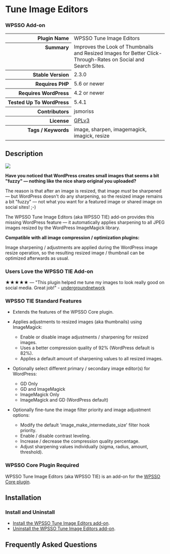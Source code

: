 <h1>Tune Image Editors</h1><h3>WPSSO Add-on</h3>

<table>
<tr><th align="right" valign="top" nowrap>Plugin Name</th><td>WPSSO Tune Image Editors</td></tr>
<tr><th align="right" valign="top" nowrap>Summary</th><td>Improves the Look of Thumbnails and Resized Images for Better Click-Through-Rates on Social and Search Sites.</td></tr>
<tr><th align="right" valign="top" nowrap>Stable Version</th><td>2.3.0</td></tr>
<tr><th align="right" valign="top" nowrap>Requires PHP</th><td>5.6 or newer</td></tr>
<tr><th align="right" valign="top" nowrap>Requires WordPress</th><td>4.2 or newer</td></tr>
<tr><th align="right" valign="top" nowrap>Tested Up To WordPress</th><td>5.4.1</td></tr>
<tr><th align="right" valign="top" nowrap>Contributors</th><td>jsmoriss</td></tr>
<tr><th align="right" valign="top" nowrap>License</th><td><a href="https://www.gnu.org/licenses/gpl.txt">GPLv3</a></td></tr>
<tr><th align="right" valign="top" nowrap>Tags / Keywords</th><td>image, sharpen, imagemagick, imagick, resize</td></tr>
</table>

<h2>Description</h2>

<p style="margin:0;"><img class="readme-icon" src="https://surniaulula.github.io/wpsso-tune-image-editors/assets/icon-256x256.png"></p>

<p><strong>Have you noticed that WordPress creates small images that seems a bit "fuzzy" &mdash; nothing like the nice sharp original you uploaded?</strong></p>

<p>The reason is that after an image is resized, that image <em>must</em> be sharpened &mdash; but WordPress doesn't do any sharpening, so the resized image remains a bit "fuzzy" &mdash; not what you want for a featured image or shared image on social sites! ;-)</p>

<p>The WPSSO Tune Image Editors (aka WPSSO TIE) add-on provides this missing WordPress feature &mdash; it automatically applies sharpening to all JPEG images resized by the WordPress ImageMagick library.</p>

<p><strong>Compatible with all image compression / optimization plugins:</strong></p>

<p>Image sharpening / adjustments are applied during the WordPress image resize operation, so the resulting resized image / thumbnail can be optimized afterwards as usual.</p>

<h3>Users Love the WPSSO TIE Add-on</h3>

<p>&#x2605;&#x2605;&#x2605;&#x2605;&#x2605; &mdash; "This plugin helped me tune my images to look really good on social media. Great job!" - <a href="https://wordpress.org/support/topic/really-useful-at-making-your-social-media-images-the-best/">undergroundnetwork</a></p>

<h3>WPSSO TIE Standard Features</h3>

<ul>
<li><p>Extends the features of the WPSSO Core plugin.</p></li>
<li><p>Applies adjustments to resized images (aka thumbnails) using ImageMagick:</p>

<ul>
<li>Enable or disable image adjustments / sharpening for resized images.</li>
<li>Uses a better compression quality of 92% (WordPress default is 82%).</li>
<li>Applies a default amount of sharpening values to all resized images.</li>
</ul></li>
<li><p>Optionally select different primary / secondary image editor(s) for WordPress:</p>

<ul>
<li>GD Only</li>
<li>GD and ImageMagick</li>
<li>ImageMagick Only</li>
<li>ImageMagick and GD (WordPress default)</li>
</ul></li>
<li><p>Optionally fine-tune the image filter priority and image adjustment options:</p>

<ul>
<li>Modify the default 'image_make_intermediate_size' filter hook priority.</li>
<li>Enable / disable contrast leveling.</li>
<li>Increase / decrease the compression quality percentage.</li>
<li>Adjust sharpening values individually (sigma, radius, amount, threshold).</li>
</ul></li>
</ul>

<h3>WPSSO Core Plugin Required</h3>

<p>WPSSO Tune Image Editors (aka WPSSO TIE) is an add-on for the <a href="https://wordpress.org/plugins/wpsso/">WPSSO Core plugin</a>.</p>


<h2>Installation</h2>

<h3 class="top">Install and Uninstall</h3>

<ul>
<li><a href="https://wpsso.com/docs/plugins/wpsso-tune-image-editors/installation/install-the-plugin/">Install the WPSSO Tune Image Editors add-on</a>.</li>
<li><a href="https://wpsso.com/docs/plugins/wpsso-tune-image-editors/installation/uninstall-the-plugin/">Uninstall the WPSSO Tune Image Editors add-on</a>.</li>
</ul>


<h2>Frequently Asked Questions</h2>




